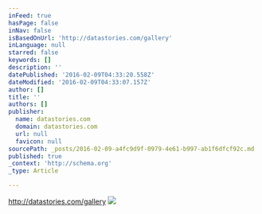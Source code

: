 ```yaml
---
inFeed: true
hasPage: false
inNav: false
isBasedOnUrl: 'http://datastories.com/gallery'
inLanguage: null
starred: false
keywords: []
description: ''
datePublished: '2016-02-09T04:33:20.558Z'
dateModified: '2016-02-09T04:33:07.157Z'
author: []
title: ''
authors: []
publisher:
  name: datastories.com
  domain: datastories.com
  url: null
  favicon: null
sourcePath: _posts/2016-02-09-a4fc9d9f-0979-4e61-b997-ab1f6dfcf92c.md
published: true
_context: 'http://schema.org'
_type: Article

---
```

http://datastories.com/gallery
![](http://datastories.com/static/assets/datastories-logo.svg)